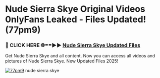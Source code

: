 # Nude Sierra Skye Original Videos 0nlyFans Leaked - Files Updated! (77pm9)

<h3>🔴 CLICK HERE 🌐==►► <a href="https://tinyurl.com/3hn5wdd3" rel="nofollow">Nude Sierra Skye Updated Files</a></h3>

Get Nude Sierra Skye and all content. Now you can access all videos and pictures of Nude Sierra Skye. New Updated Files 2025!

[![77pm9](https://i.imgur.com/4HnBqBT.gif)](https://tinyurl.com/3hn5wdd3)
nude sierra skye
